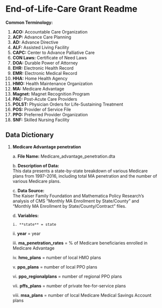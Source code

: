 # End-of-Life-Care Grant Readme

**Common Terminology:**
  1. **ACO:** Accountable Care Organization
  2. **ACP:** Advance Care Planning
  3. **AD:** Advance Directive
  4. **ALF:** Assisted Living Facility
  5. **CAPC:** Center to Advance Palliative Care
  6. **CON Laws:** Certificate of Need Laws
  7. **DOA:** Durable Power of Attorney
  8. **EHR:** Electronic Health Record
  9. **EMR:** Electronic Medical Record
  10. **HHA:** Home Health Agency
  11. **HMO:** Health Maintenance Organization
  12. **MA:** Medicare Advantage
  13. **Magnet:** Magnet Recognition Program
  14. **PAC:** Post-Acute Care Providers
  15. **POLST:** Physician Orders for Life-Sustaining Treatment
  16. **POS:** Provider of Service File
  17. **PPO:** Preferred Provider Organization
  18. **SNF:** Skilled Nursing Facility

## Data Dictionary

1. **Medicare Advantage penetration**

   a. **File Name:** Medicare_advantage_penetration.dta

   b. **Description of Data:**  
      This data presents a state-by-state breakdown of various Medicare plans from 1997–2016, including total MA penetration and the number of various Medicare plans.

   c. **Data Source:**  
      The Kaiser Family Foundation and Mathematica Policy Research’s analysis of CMS “Monthly MA Enrollment by State/County” and “Monthly MA Enrollment by State/County/Contract” files.

   d. **Variables:**

       i. **state** = state

     ii. **year** = year

     iii. **ma_penetration_rates** = % of Medicare beneficiaries enrolled in Medicare Advantage

     iv. **hmo_plans** = number of local HMO plans

     v. **ppo_plans** = number of local PPO plans

     vi. **ppo_regionalplans** = number of regional PPO plans

     vii. **pffs_plans** = number of private fee-for-service plans

     viii. **msa_plans** = number of local Medicare Medical Savings Account plans

